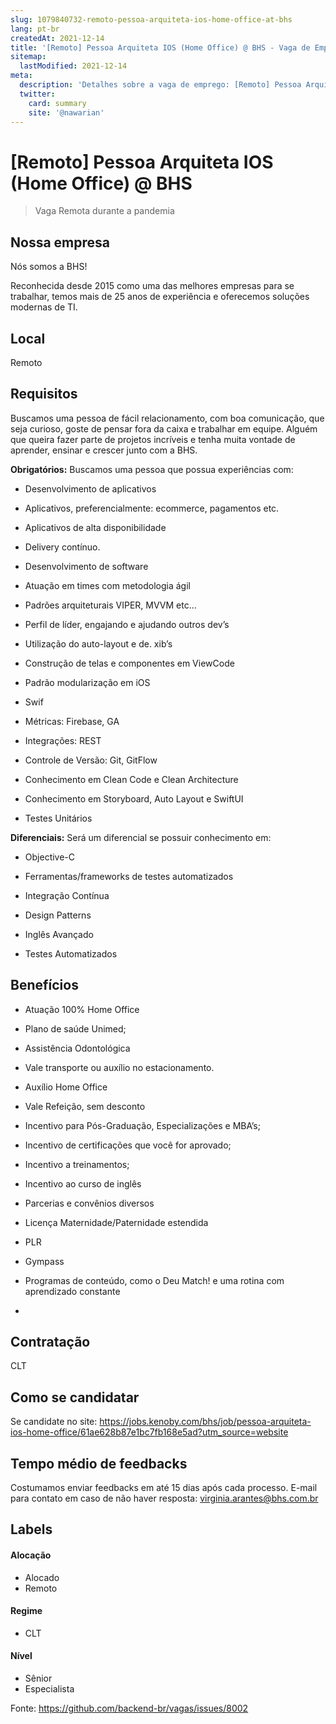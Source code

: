 ```yaml
---
slug: 1079840732-remoto-pessoa-arquiteta-ios-home-office-at-bhs
lang: pt-br
createdAt: 2021-12-14
title: '[Remoto] Pessoa Arquiteta IOS (Home Office) @ BHS - Vaga de Emprego'
sitemap:
  lastModified: 2021-12-14
meta:
  description: 'Detalhes sobre a vaga de emprego: [Remoto] Pessoa Arquiteta IOS (Home Office) @ BHS'
  twitter:
    card: summary
    site: '@nawarian'
---
```


# [Remoto] Pessoa Arquiteta IOS (Home Office) @ BHS

<!--
==================================================
Caso a vaga for remoto durante a pandemia informar no texto "Remoto durante o covid"
==================================================
-->
<!-- 
==================================================
POR FAVOR, SÓ POSTE SE A VAGA FOR PARA BACK-END!

Não faça distinção de gênero no título da vaga.

Use: "Back-End Developer" ao invés de 
"Desenvolvedor Back-End" \o/

Exemplo: `[São Paulo] Back-End Developer @ NOME DA EMPRESA`
==================================================
-->
<!--
==================================================
Caso a vaga for remoto durante a pandemia deixar a linha abaixo
==================================================
-->
> Vaga Remota durante a pandemia

## Nossa empresa

Nós somos a BHS!

Reconhecida desde 2015 como uma das melhores empresas para se trabalhar, temos mais de 25 anos de experiência e oferecemos soluções modernas de TI.

## Local

Remoto

## Requisitos
Buscamos uma pessoa de fácil relacionamento, com boa comunicação, que seja curioso, goste de pensar fora da caixa e trabalhar em equipe. Alguém que queira fazer parte de projetos incríveis e tenha muita vontade de aprender, ensinar e crescer junto com a BHS.

**Obrigatórios:**
Buscamos uma pessoa que possua experiências com:

- Desenvolvimento de aplicativos

- Aplicativos, preferencialmente: ecommerce, pagamentos etc.​

- Aplicativos de alta disponibilidade

- Delivery contínuo.​

- Desenvolvimento de software

- Atuação em times com metodologia ágil

- Padrões arquiteturais VIPER, MVVM etc…

- Perfil de líder, engajando e ajudando outros dev’s

- Utilização do auto-layout e de. xib’s

- Construção de telas e componentes em ViewCode

- Padrão modularização em iOS

- Swif​

- Métricas: Firebase, GA

- Integrações: REST​

- Controle de Versão: Git, GitFlow​

- Conhecimento em Clean Code e Clean Architecture​

- Conhecimento em Storyboard, Auto Layout e SwiftUI​

- Testes Unitários​

**Diferenciais:**
Será um diferencial se possuir conhecimento em:

- Objective-C​

- Ferramentas/frameworks de testes automatizados​

- Integração Contínua​

- Design Patterns​

- Inglês Avançado​

- Testes Automatizados​ 

 ## Benefícios
 - Atuação 100% Home Office

- Plano de saúde Unimed;

- Assistência Odontológica

- Vale transporte ou auxílio no estacionamento.

- Auxílio Home Office

- Vale Refeição, sem desconto

- Incentivo para Pós-Graduação, Especializações e MBA’s;

- Incentivo de certificações que você for aprovado;

- Incentivo a treinamentos;

- Incentivo ao curso de inglês

- Parcerias e convênios diversos

- Licença Maternidade/Paternidade estendida

- PLR
- Gympass

- Programas de conteúdo, como o Deu Match! e uma rotina com aprendizado constante
- 

## Contratação

CLT

## Como se candidatar

Se candidate no site: https://jobs.kenoby.com/bhs/job/pessoa-arquiteta-ios-home-office/61ae628b87e1bc7fb168e5ad?utm_source=website

## Tempo médio de feedbacks

Costumamos enviar feedbacks em até 15 dias após cada processo.
E-mail para contato em caso de não haver resposta: virginia.arantes@bhs.com.br

## Labels
<!-- retire os labels que não fazem sentido à vaga -->

#### Alocação
- Alocado
- Remoto

#### Regime
- CLT

#### Nível
- Sênior
- Especialista




Fonte: https://github.com/backend-br/vagas/issues/8002